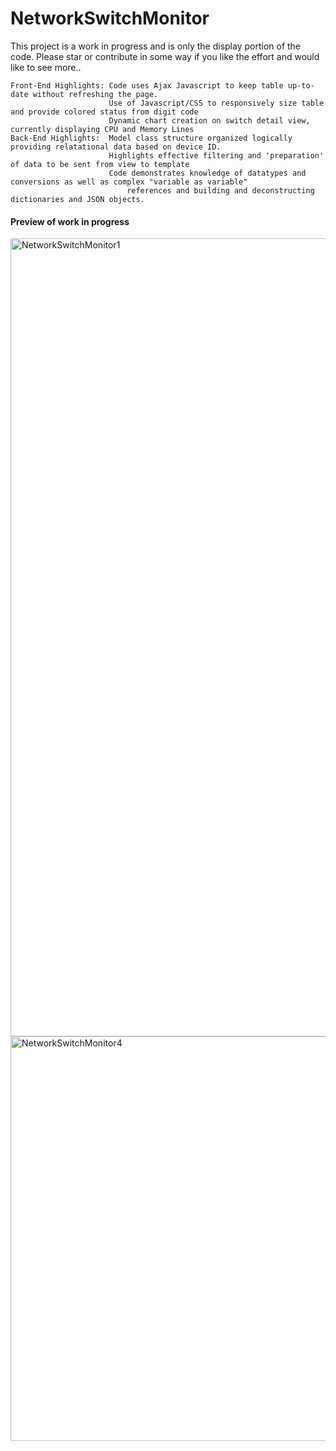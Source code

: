 # NetworkSwitchMonitor

This project is a work in progress and is only the display portion of the code. Please star or contribute in some way if you like the effort and would like to see more..<br>

```
Front-End Highlights: Code uses Ajax Javascript to keep table up-to-date without refreshing the page.
                      Use of Javascript/CSS to responsively size table and provide colored status from digit code
                      Dynamic chart creation on switch detail view, currently displaying CPU and Memory Lines
Back-End Highlights:  Model class structure organized logically providing relatational data based on device ID.
                      Highlights effective filtering and 'preparation' of data to be sent from view to template
                      Code demonstrates knowledge of datatypes and conversions as well as complex "variable as variable"
                          references and building and deconstructing dictionaries and JSON objects.
```            

#### Preview of work in progress

<img width="1277" alt="NetworkSwitchMonitor1" src="https://github.com/offwhitepanda/NetworkSwitchMonitor/assets/117415145/1d4eb68c-268a-4db8-8b68-3438e7f22dd2">

<img width="647" alt="NetworkSwitchMonitor4" src="https://github.com/offwhitepanda/NetworkSwitchMonitor/assets/117415145/c1f5d2dd-459d-430d-b895-2c50f87586f5">

